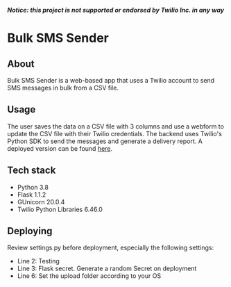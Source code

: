 ***Notice: this project is not supported or endorsed by Twilio Inc. in any way***

# Bulk SMS Sender

## About
Bulk SMS Sender is a web-based app that uses a Twilio account to send SMS messages in bulk from a CSV file.

## Usage
The user saves the data on a CSV file with 3 columns and use a webform to update the CSV file with their Twilio credentials. The backend uses
Twilio's Python SDK to send the messages and generate a delivery report. A deployed version can be found [here](https://twilio-app-23959-bp79h.ondigitalocean.app).

## Tech stack
- Python 3.8
- Flask 1.1.2
- GUnicorn 20.0.4
- Twilio Python Libraries 6.46.0

## Deploying
Review settings.py before deployment, especially the following settings:
- Line 2: Testing
- Line 3: Flask secret. Generate a random Secret on deployment
- Line 6: Set the upload folder according to your OS
